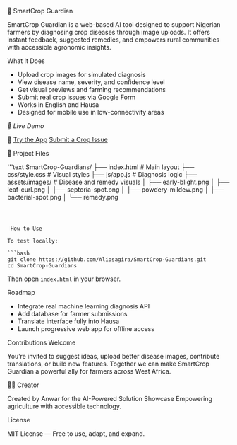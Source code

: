 🌿 SmartCrop Guardian

SmartCrop Guardian is a web-based AI tool designed to support Nigerian farmers by diagnosing crop diseases through image uploads. It offers instant feedback, suggested remedies, and empowers rural communities with accessible agronomic insights.



 What It Does

- Upload crop images for simulated diagnosis
- View disease name, severity, and confidence level
- Get visual previews and farming recommendations
- Submit real crop issues via Google Form
- Works in English and Hausa
- Designed for mobile use in low-connectivity areas



*🧪 Live Demo*

🔗 [Try the App](https://alipsagira.github.io/SmartCrop-Guardians)
 [Submit a Crop Issue](https://docs.google.com/forms/d/e/1FAIpQLScu78RtbE2Hp0K6RVzS5LPVI9B6kds9CRRVqdo6x3Oy3JWw2g/viewform?usp=dialog)



📁 Project Files

'''text
SmartCrop-Guardians/
├── index.html           # Main layout
├── css/style.css        # Visual styles
├── js/app.js            # Diagnosis logic
├── assets/images/       # Disease and remedy visuals
│   ├── early-blight.png
│   ├── leaf-curl.png
│   ├── septoria-spot.png
│   ├── powdery-mildew.png
│   ├── bacterial-spot.png
│   └── remedy.png
```



 How to Use

To test locally:

```bash
git clone https://github.com/Alipsagira/SmartCrop-Guardians.git
cd SmartCrop-Guardians
```

Then open `index.html` in your browser.



 Roadmap

- Integrate real machine learning diagnosis API
- Add database for farmer submissions
- Translate interface fully into Hausa
- Launch progressive web app for offline access



 Contributions Welcome

You’re invited to suggest ideas, upload better disease images, contribute translations, or build new features. Together we can make SmartCrop Guardian a powerful ally for farmers across West Africa.



👨‍🌾 Creator 

Created by Anwar for the AI-Powered Solution Showcase
Empowering agriculture with accessible technology.



 License

MIT License — Free to use, adapt, and expand.



